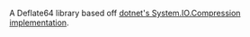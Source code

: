
A Deflate64 library based off [dotnet's System.IO.Compression implementation](https://github.com/dotnet/runtime/tree/main/src/libraries/System.IO.Compression/src/System/IO/Compression/DeflateManaged).
